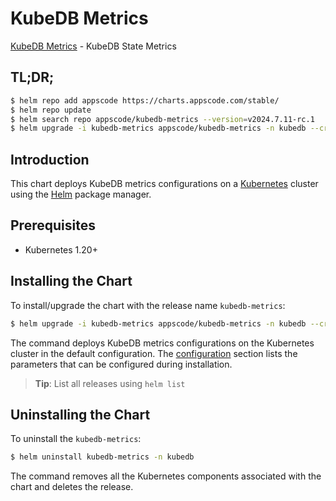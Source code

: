 # KubeDB Metrics

[KubeDB Metrics](https://github.com/kubedb) - KubeDB State Metrics

## TL;DR;

```bash
$ helm repo add appscode https://charts.appscode.com/stable/
$ helm repo update
$ helm search repo appscode/kubedb-metrics --version=v2024.7.11-rc.1
$ helm upgrade -i kubedb-metrics appscode/kubedb-metrics -n kubedb --create-namespace --version=v2024.7.11-rc.1
```

## Introduction

This chart deploys KubeDB metrics configurations on a [Kubernetes](http://kubernetes.io) cluster using the [Helm](https://helm.sh) package manager.

## Prerequisites

- Kubernetes 1.20+

## Installing the Chart

To install/upgrade the chart with the release name `kubedb-metrics`:

```bash
$ helm upgrade -i kubedb-metrics appscode/kubedb-metrics -n kubedb --create-namespace --version=v2024.7.11-rc.1
```

The command deploys KubeDB metrics configurations on the Kubernetes cluster in the default configuration. The [configuration](#configuration) section lists the parameters that can be configured during installation.

> **Tip**: List all releases using `helm list`

## Uninstalling the Chart

To uninstall the `kubedb-metrics`:

```bash
$ helm uninstall kubedb-metrics -n kubedb
```

The command removes all the Kubernetes components associated with the chart and deletes the release.


